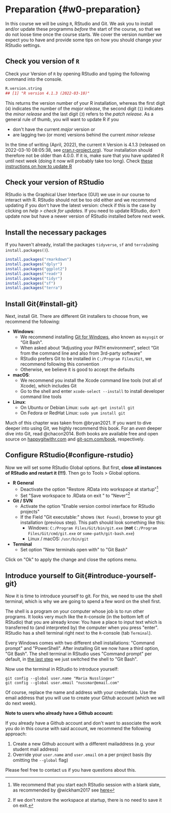 # Preparation {#w0-preparation}

In this course we will be using `R`, RStudio and Git. We ask you to install and/or update these programms *before* the start of the course, so that we do not loose time once the course starts. We cover the version number we expect you to have and provide some tips on how you should change your RStudio settings. 







## Check you version of `R`

Check your Version of `R` by opening RStudio and typing the following command into the console. 


```r
R.version.string
## [1] "R version 4.1.3 (2022-03-10)"
```

This returns the version number of your R installation, whereas the first digit (`4`) indicates the number of the *major release*, the second digit  (`1`) indicates the *minor release* and the last digit (`3`) refers to the *patch release*. As a general rule of thumb, you will want to update R if you

- don't have the current *major* version or
- are lagging two (or more) versions behind the current *minor release*

In the time of writing (April, 2022), the current `R` Version is 4.1.3 (released on 2022-03-10 08:05:38, see [cran.r-project.org](https://cran.r-project.org/)). Your installation should therefore not be older than 4.0.0. If it is, make sure that you have updated R until next week (doing it now will probably take too long). Check [these instructions on how to update R](https://www.linkedin.com/pulse/3-methods-update-r-rstudio-windows-mac-woratana-ngarmtrakulchol/)


## Check your version of RStudio

RStudio is the Graphical User Interface (GUI) we use in our course to interact with R. RStudio should not be too old either and we recommend updating if you don't have the latest version: check if this is the case by clicking on *help > check for updates*. If you need to update RStudio, don't update now but have a newer version of RStudio installed before next week. 


## Install the necessary packages

If you haven't already, install the packages `tidyverse`, `sf` and `terra`(using `install.packages()`). 


```r
install.packages("rmarkdown")
install.packages("dplyr")
install.packages("ggplot2")
install.packages("readr")
install.packages("tidyr")
install.packages("sf")
install.packages("terra")
```


## Install Git{#install-git}

Next, install Git. There are different Git installers to choose from, we recommend the following:

<!-- If you are not sure whether you already have Git installed or not, you can verify this by typing `git --version` in the terminal. If this command returns a version number you have Git installed already and might only need to update it. If this command returns `git: command not found` (or something similar), you will need to install Git first. -->


- **Windows**: 
  - We recommend installing [Git for Windows](https://gitforwindows.org/), also known as `msysgit` or “Git Bash". 
  - When asked about “Adjusting your PATH environment”, select “Git from the command line and also from 3rd-party software”
  - RStudio prefers Git to be installed in `C:/Program Files/Git`, we recommend following this convention
  - Otherwise, we believe it is good to accept the defaults
- **macOS**:  
  - We recommend you install the Xcode command line tools (not all of Xcode), which includes Git
  - Go to the shell and enter `xcode-select --install` to install developer command line tools
- **Linux**: 
  - On Ubuntu or Debian Linux: `sudo apt-get install git`
  - On Fedora or RedHat Linux: `sudo yum install git`
  

Much of this chapter was taken from @bryan2021. If you want to dive deeper into using Git, we highly recommend this book. For an *even* deeper dive into Git, read @chacon2014. Both books are available free and open source on [happygitwithr.com](https://happygitwithr.com/) and [git-scm.com/book](https://git-scm.com/book/), respectively.

## Configure RStudio{#configure-rstudio}

Now we will set some RStudio Global options. But first, **close all instances of RStudio and restart it (!!!)**. Then go to Tools > Global options. 

- **R General**
  - Deactivate the option "Restore .RData into workspace at startup"[^restore]
  - Set "Save workspace to .RData on exit " to "Never"[^saveworkspace]
- **Git / SVN**
  - Activate the option "Enable version control interface for RStudio projects"
  - If the Field "Git executable:" shows `(Not Found)`, browse to your git installation (previous step). This path should look something like this:
    - Windows: `C:/Program Files/Git/bin/git.exe` (**not** `C:/Program Files/Git/cmd/git.exe` or `some-path/git-bash.exe`)
    - Linux / macOS: `/usr/bin/git`
- **Terminal**
  - Set option "New terminals open with" to "Git Bash" 
  
Click on "Ok" to apply the change and close the options menu.

[^restore]: We recommend that you start each RStudio session with a blank slate, as recommended by @wickham2017 see [here](https://r4ds.had.co.nz/workflow-projects.html)
[^saveworkspace]: If we don't restore the workspace at startup, there is no need to save it on exit.



## Introduce yourself to Git{#introduce-yourself-git}

Now it is time to introduce yourself to git. For this, we need to use the shell terminal, which is why we are going to spend a few word on the shell first. 

The shell is a program on your computer whose job is to run other programs. It looks very much like the `R`-console (in the bottom left of RStudio) that you are already know: You have a place to input text which is transferred to (and interpreted by) the computer when you press "enter". RStudio has a shell terminal right next to the `R`-console (tab `Terminal`).

Every Windows comes with two different shell installations: "Command prompt" and "PowerShell". After installing Git we now have a third option, "Git Bash". The shell terminal in RStudio uses "Command prompt" per default, in [the last step](#configure-rstudio) we just switched the shell to "Git Bash".

Now use the terminal in RStudio to introduce yourself:

```
git config --global user.name "Maria Nusslinger"
git config --global user.email "nussmar@email.com"
```

Of course, replace the name and address with your credentials. Use the email address that you will use to create your Git*hub* account (which we will do next week).

**Note to users who already have a Github account:**

If you already have a Github account and don't want to associate the work you do in this course with said account, we recommend the following approach:

1. Create a new Github account with a different mailaddress (e.g. your student mail address)
2. Override your `user.name` and `user.email` on a per project basis (by omitting the `--global` flag)

Please feel free to contact us if you have questions about this.
